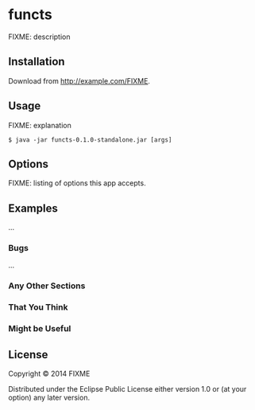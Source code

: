 # functs

FIXME: description

## Installation

Download from http://example.com/FIXME.

## Usage

FIXME: explanation

    $ java -jar functs-0.1.0-standalone.jar [args]

## Options

FIXME: listing of options this app accepts.

## Examples

...

### Bugs

...

### Any Other Sections
### That You Think
### Might be Useful

## License

Copyright © 2014 FIXME

Distributed under the Eclipse Public License either version 1.0 or (at
your option) any later version.
